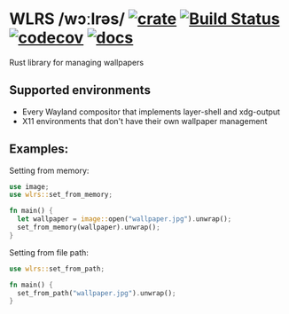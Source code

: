 # WLRS /wɔːlrəs/ [![crate](https://img.shields.io/crates/v/wlrs.svg)](https://crates.io/crates/wlrs) [![Build Status](https://github.com/unixpariah/wlrs/actions/workflows/tests.yml/badge.svg)](https://github.com/unixpariah/wlrs/actions/workflows/tests.yml) [![codecov](https://codecov.io/gh/unixpariah/wlrs/graph/badge.svg?token=49LRWZ9D1K)](https://codecov.io/gh/unixpariah/wlrs) [![docs](https://docs.rs/wlrs/badge.svg)](https://docs.rs/wlrs/latest/wlrs/index.html) 

Rust library for managing wallpapers

## Supported environments

- Every Wayland compositor that implements layer-shell and xdg-output
- X11 environments that don't have their own wallpaper management

## Examples:

Setting from memory:
```rust
use image;
use wlrs::set_from_memory;

fn main() {
  let wallpaper = image::open("wallpaper.jpg").unwrap();
  set_from_memory(wallpaper).unwrap();
}
```

Setting from file path:

```rust
use wlrs::set_from_path;

fn main() {
  set_from_path("wallpaper.jpg").unwrap();
}
```
